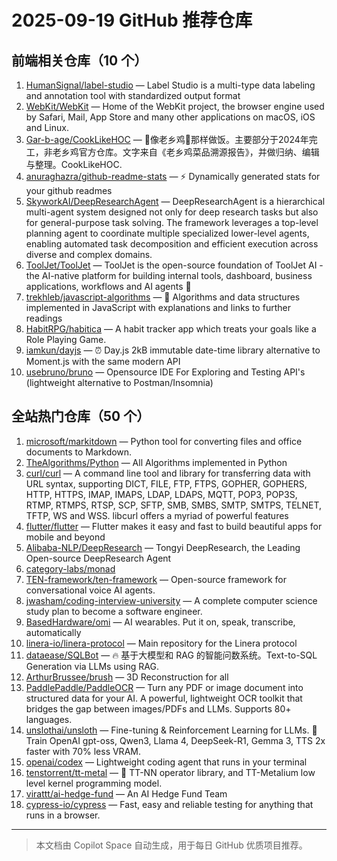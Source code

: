 # 2025-09-19 GitHub 推荐仓库

## 前端相关仓库（10 个）

1. [HumanSignal/label-studio](https://github.com/HumanSignal/label-studio) — Label Studio is a multi-type data labeling and annotation tool with standardized output format
2. [WebKit/WebKit](https://github.com/WebKit/WebKit) — Home of the WebKit project, the browser engine used by Safari, Mail, App Store and many other applications on macOS, iOS and Linux.
3. [Gar-b-age/CookLikeHOC](https://github.com/Gar-b-age/CookLikeHOC) — 🥢像老乡鸡🐔那样做饭。主要部分于2024年完工，非老乡鸡官方仓库。文字来自《老乡鸡菜品溯源报告》，并做归纳、编辑与整理。CookLikeHOC.
4. [anuraghazra/github-readme-stats](https://github.com/anuraghazra/github-readme-stats) — ⚡ Dynamically generated stats for your github readmes
5. [SkyworkAI/DeepResearchAgent](https://github.com/SkyworkAI/DeepResearchAgent) — DeepResearchAgent is a hierarchical multi-agent system designed not only for deep research tasks but also for general-purpose task solving. The framework leverages a top-level planning agent to coordinate multiple specialized lower-level agents, enabling automated task decomposition and efficient execution across diverse and complex domains.
6. [ToolJet/ToolJet](https://github.com/ToolJet/ToolJet) — ToolJet is the open-source foundation of ToolJet AI - the AI-native platform for building internal tools, dashboard, business applications, workflows and AI agents 🚀
7. [trekhleb/javascript-algorithms](https://github.com/trekhleb/javascript-algorithms) — 📝 Algorithms and data structures implemented in JavaScript with explanations and links to further readings
8. [HabitRPG/habitica](https://github.com/HabitRPG/habitica) — A habit tracker app which treats your goals like a Role Playing Game.
9. [iamkun/dayjs](https://github.com/iamkun/dayjs) — ⏰ Day.js 2kB immutable date-time library alternative to Moment.js with the same modern API
10. [usebruno/bruno](https://github.com/usebruno/bruno) — Opensource IDE For Exploring and Testing API's (lightweight alternative to Postman/Insomnia)

## 全站热门仓库（50 个）

1. [microsoft/markitdown](https://github.com/microsoft/markitdown) — Python tool for converting files and office documents to Markdown.
2. [TheAlgorithms/Python](https://github.com/TheAlgorithms/Python) — All Algorithms implemented in Python
3. [curl/curl](https://github.com/curl/curl) — A command line tool and library for transferring data with URL syntax, supporting DICT, FILE, FTP, FTPS, GOPHER, GOPHERS, HTTP, HTTPS, IMAP, IMAPS, LDAP, LDAPS, MQTT, POP3, POP3S, RTMP, RTMPS, RTSP, SCP, SFTP, SMB, SMBS, SMTP, SMTPS, TELNET, TFTP, WS and WSS. libcurl offers a myriad of powerful features
4. [flutter/flutter](https://github.com/flutter/flutter) — Flutter makes it easy and fast to build beautiful apps for mobile and beyond
5. [Alibaba-NLP/DeepResearch](https://github.com/Alibaba-NLP/DeepResearch) — Tongyi DeepResearch, the Leading Open-source DeepResearch Agent
6. [category-labs/monad](https://github.com/category-labs/monad)
7. [TEN-framework/ten-framework](https://github.com/TEN-framework/ten-framework) — Open-source framework for conversational voice AI agents.
8. [jwasham/coding-interview-university](https://github.com/jwasham/coding-interview-university) — A complete computer science study plan to become a software engineer.
9. [BasedHardware/omi](https://github.com/BasedHardware/omi) — AI wearables. Put it on, speak, transcribe, automatically
10. [linera-io/linera-protocol](https://github.com/linera-io/linera-protocol) — Main repository for the Linera protocol
11. [dataease/SQLBot](https://github.com/dataease/SQLBot) — 🔥 基于大模型和 RAG 的智能问数系统。Text-to-SQL Generation via LLMs using RAG.
12. [ArthurBrussee/brush](https://github.com/ArthurBrussee/brush) — 3D Reconstruction for all
13. [PaddlePaddle/PaddleOCR](https://github.com/PaddlePaddle/PaddleOCR) — Turn any PDF or image document into structured data for your AI. A powerful, lightweight OCR toolkit that bridges the gap between images/PDFs and LLMs. Supports 80+ languages.
14. [unslothai/unsloth](https://github.com/unslothai/unsloth) — Fine-tuning & Reinforcement Learning for LLMs. 🦥 Train OpenAI gpt-oss, Qwen3, Llama 4, DeepSeek-R1, Gemma 3, TTS 2x faster with 70% less VRAM.
15. [openai/codex](https://github.com/openai/codex) — Lightweight coding agent that runs in your terminal
16. [tenstorrent/tt-metal](https://github.com/tenstorrent/tt-metal) — 🤘 TT-NN operator library, and TT-Metalium low level kernel programming model.
17. [virattt/ai-hedge-fund](https://github.com/virattt/ai-hedge-fund) — An AI Hedge Fund Team
18. [cypress-io/cypress](https://github.com/cypress-io/cypress) — Fast, easy and reliable testing for anything that runs in a browser.

---

> 本文档由 Copilot Space 自动生成，用于每日 GitHub 优质项目推荐。
